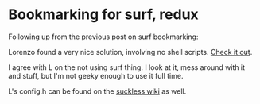 Bookmarking for surf, redux
===========================

Following up from the previous post on surf bookmarking:

Lorenzo found a very nice solution, involving no shell scripts.
[Check it out](http://lbolla.wordpress.com/2010/01/09/surf-browser-hints-3/).

I agree with L on the not using surf thing. I look at it, mess around with it
and stuff, but I'm not geeky enough to use it full time.

L's config.h can be found on the
[suckless wiki](http://surf.suckless.org/files/simple_bookmarking_redux)
as well.
